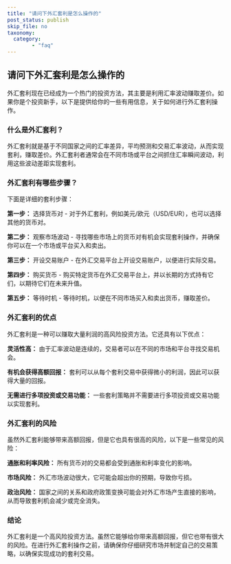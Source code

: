 ```yaml
---
title: "请问下外汇套利是怎么操作的"
post_status: publish
skip_file: no
taxonomy:
  category:
        - "faq"
---
```


## 请问下外汇套利是怎么操作的

外汇套利现在已经成为一个热门的投资方法，其主要是利用汇率波动赚取差价。如果你是个投资新手，以下是提供给你的一些有用信息，关于如何进行外汇套利操作。

### 什么是外汇套利？

外汇套利就是基于不同国家之间的汇率差异，平均预测和交易汇率波动，从而实现套利，赚取差价。外汇套利者通常会在不同市场或平台之间抓住汇率瞬间波动，利用这些波动差距实现套利。

### 外汇套利有哪些步骤？

下面是详细的套利步骤：

**第一步：** 选择货币对 - 对于外汇套利，例如美元/欧元（USD/EUR），也可以选择其他的货币对。

**第二步：** 观察市场波动 - 寻找哪些市场上的货币对有机会实现套利操作，并确保你可以在一个市场或平台买入和卖出。

**第三步：** 开设交易账户 - 在外汇交易平台上开设交易账户，以便进行实际交易。

**第四步：** 购买货币 - 购买特定货币在外汇交易平台上，并以长期的方式持有它们，以期待它们在未来升值。

**第五步：** 等待时机 - 等待时机，以便在不同市场买入和卖出货币，赚取差价。

### 外汇套利的优点

外汇套利是一种可以赚取大量利润的高风险投资方法。它还具有以下优点：

**灵活性高：** 由于汇率波动是连续的，交易者可以在不同的市场和平台寻找交易机会。

**有机会获得高额回报：** 套利可以从每个套利交易中获得微小的利润，因此可以获得大量的回报。

**无需进行多项投资或交易功能：** 一些套利策略并不需要进行多项投资或交易功能以实现套利。

### 外汇套利的风险

虽然外汇套利能够带来高额回报，但是它也具有很高的风险，以下是一些常见的风险：

**通胀和利率风险：** 所有货币对的交易都会受到通胀和利率变化的影响。

**市场风险：** 外汇市场波动很大，它可能会超出你的预期，导致你亏损。

**政治风险：** 国家之间的关系和政府政策变换可能会对外汇市场产生直接的影响，从而导致套利机会减少或完全消失。

### 结论

外汇套利是一个高风险投资方法。虽然它能够给你带来高额回报，但它也带有很大的风险。在进行外汇套利操作之前，请确保你仔细研究市场并制定自己的交易策略，以确保实现成功的套利交易。
